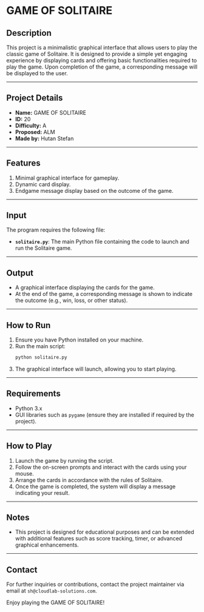 # GAME OF SOLITAIRE

## Description
This project is a minimalistic graphical interface that allows users to play the classic game of Solitaire. It is designed to provide a simple yet engaging experience by displaying cards and offering basic functionalities required to play the game. Upon completion of the game, a corresponding message will be displayed to the user.

---

## Project Details
- **Name:** GAME OF SOLITAIRE
- **ID:** 20
- **Difficulty:** A 
- **Proposed:** ALM
- **Made by:** Hutan Stefan


---

## Features
1. Minimal graphical interface for gameplay.
2. Dynamic card display.
3. Endgame message display based on the outcome of the game.

---

## Input
The program requires the following file:
- **`solitaire.py`**: The main Python file containing the code to launch and run the Solitaire game.

---

## Output
- A graphical interface displaying the cards for the game.
- At the end of the game, a corresponding message is shown to indicate the outcome (e.g., win, loss, or other status).

---

## How to Run
1. Ensure you have Python installed on your machine.
2. Run the main script:
   ```bash
   python solitaire.py
   ```
3. The graphical interface will launch, allowing you to start playing.

---

## Requirements
- Python 3.x
- GUI libraries such as `pygame` (ensure they are installed if required by the project).

---

## How to Play
1. Launch the game by running the script.
2. Follow the on-screen prompts and interact with the cards using your mouse.
3. Arrange the cards in accordance with the rules of Solitaire.
4. Once the game is completed, the system will display a message indicating your result.

---

## Notes
- This project is designed for educational purposes and can be extended with additional features such as score tracking, timer, or advanced graphical enhancements.

---

## Contact
For further inquiries or contributions, contact the project maintainer via email at `sh@cloudlab-solutions.com`.

Enjoy playing the GAME OF SOLITAIRE!

